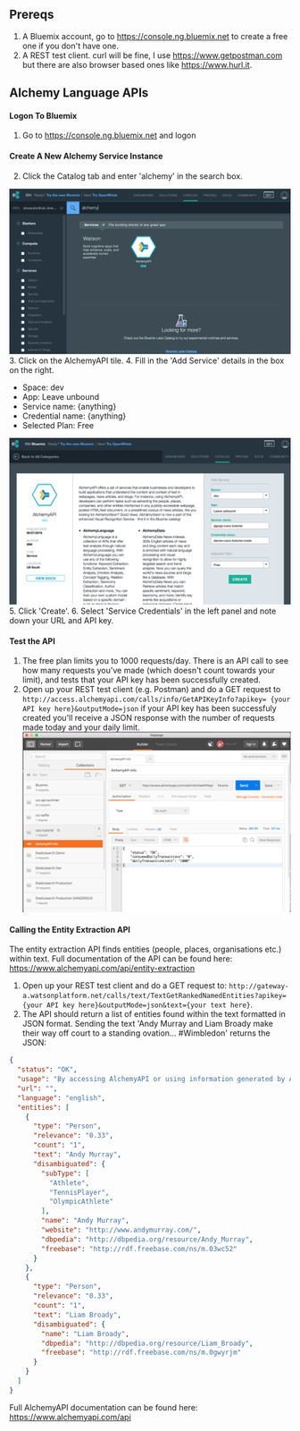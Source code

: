 ## Prereqs
1. A Bluemix account, go to https://console.ng.bluemix.net to create a free one if you don't have one.
2. A REST test client. curl will be fine, I use https://www.getpostman.com but there are also browser based ones like https://www.hurl.it.

## Alchemy Language APIs
#### Logon To Bluemix
1. Go to https://console.ng.bluemix.net and logon

#### Create A New Alchemy Service Instance
2. Click the Catalog tab and enter 'alchemy' in the search box.

 ![alt text](readme-images/readme-1.png "Search for AlchemyAPI")
3. Click on the AlchemyAPI tile.
4. Fill in the 'Add Service' details in the box on the right.
  * Space: dev
  * App: Leave unbound
  * Service name: {anything}
  * Credential name: {anything}
  * Selected Plan: Free

 ![alt text](readme-images/readme-2.png "Create Alchemy service")
5. Click 'Create'.
6. Select 'Service Credentials' in the left panel and note down your URL and API key.

#### Test the API
1. The free plan limits you to 1000 requests/day. There is an API call to see how many requests you've made (which doesn't count towards your limit), and tests that your API key has been successfully created.
2. Open up your REST test client (e.g. Postman) and do a GET request to `http://access.alchemyapi.com/calls/info/GetAPIKeyInfo?apikey= {your API key here}&outputMode=json` if your API key has been successfuly created you'll receive a JSON response with the number of requests made today and your daily limit.
![alt text](readme-images/readme-3.png "AlchemyAPI Key Info")

#### Calling the Entity Extraction API
The entity extraction API finds entities (people, places, organisations etc.) within text.  Full documentation of the API can be found here: https://www.alchemyapi.com/api/entity-extraction
1. Open up your REST test client and do a GET request to: `http://gateway-a.watsonplatform.net/calls/text/TextGetRankedNamedEntities?apikey={your API key here}&outputMode=json&text={your text here}`.
2. The API should return a list of entities found within the text formatted in JSON format.  Sending the text 'Andy Murray and Liam Broady make their way off court to a standing ovation... #Wimbledon' returns the JSON:
```json
{
  "status": "OK",
  "usage": "By accessing AlchemyAPI or using information generated by AlchemyAPI, you are agreeing to be bound by the AlchemyAPI Terms of Use: http://www.alchemyapi.com/company/terms.html",
  "url": "",
  "language": "english",
  "entities": [
    {
      "type": "Person",
      "relevance": "0.33",
      "count": "1",
      "text": "Andy Murray",
      "disambiguated": {
        "subType": [
          "Athlete",
          "TennisPlayer",
          "OlympicAthlete"
        ],
        "name": "Andy Murray",
        "website": "http://www.andymurray.com/",
        "dbpedia": "http://dbpedia.org/resource/Andy_Murray",
        "freebase": "http://rdf.freebase.com/ns/m.03wc52"
      }
    },
    {
      "type": "Person",
      "relevance": "0.33",
      "count": "1",
      "text": "Liam Broady",
      "disambiguated": {
        "name": "Liam Broady",
        "dbpedia": "http://dbpedia.org/resource/Liam_Broady",
        "freebase": "http://rdf.freebase.com/ns/m.0gwyrjm"
      }
    }
  ]
}
```

Full AlchemyAPI documentation can be found here: https://www.alchemyapi.com/api
